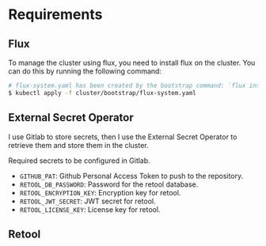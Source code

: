 # Requirements

## Flux

To manage the cluster using flux, you need to install flux on the cluster. You can do this by running the following command:

```bash
# flux-system.yaml has been created by the bootstrap command: `flux install --export > cluster/bootstrap/flux-system.yaml`
$ kubectl apply -f cluster/bootstrap/flux-system.yaml
```

## External Secret Operator

I use Gitlab to store secrets, then I use the External Secret Operator to retrieve them and store them in the cluster.

Required secrets to be configured in Gitlab.

- `GITHUB_PAT`: Github Personal Access Token to push to the repository.
- `RETOOL_DB_PASSWORD`: Password for the retool database.
- `RETOOL_ENCRYPTION_KEY`: Encryption key for retool.
- `RETOOL_JWT_SECRET`: JWT secret for retool.
- `RETOOL_LICENSE_KEY`: License key for retool.

## Retool
